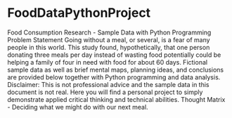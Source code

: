 # FoodDataPythonProject

Food Consumption Research - Sample Data with Python Programming
Problem Statement
Going without a meal, or several, is a fear of many people in this world. This study found, hypothetically,
that one person donating three meals per day instead of wasting food potentially could be helping a family
of four in need with food for about 60 days. Fictional sample data as well as brief mental maps, planning
ideas, and conclusions are provided below together with Python programming and data analysis.
Disclaimer: This is not professional advice and the sample data in this document is not real. Here you
will find a personal project to simply demonstrate applied critical thinking and technical abilities.
Thought Matrix - Deciding what we might do with our next meal.
